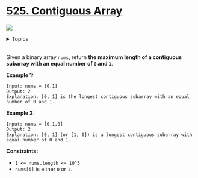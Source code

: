 # [525. Contiguous Array](https://leetcode-cn.com/problems/contiguous-array/)

![](https://img.shields.io/badge/Difficulty-Medium-F8AF40.svg)

<details>
<summary>Topics</summary>

* [`Hash Table`](https://leetcode-cn.com/tag/hash-table/)

</details>
<br />

Given a binary array `nums`, return **the maximum length of a contiguous subarray with an equal number of `0` and `1`**.

**Example 1:**

```
Input: nums = [0,1]
Output: 2
Explanation: [0, 1] is the longest contiguous subarray with an equal number of 0 and 1.
```

**Example 2:**

```
Input: nums = [0,1,0]
Output: 2
Explanation: [0, 1] (or [1, 0]) is a longest contiguous subarray with equal number of 0 and 1.
```

**Constraints:**

 + `1 <= nums.length <= 10^5`
 + `nums[i]` is either `0` or `1.`
